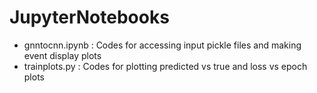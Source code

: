 # JupyterNotebooks
- gnntocnn.ipynb : Codes for accessing input pickle files and making event display plots
- trainplots.py : Codes for plotting predicted vs true and loss vs epoch plots
